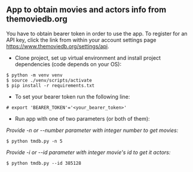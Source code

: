 ## App to obtain movies and actors info from themoviedb.org

You have to obtain bearer token in order to use the app. To register for an API
key, click the link from within your account settings page
https://www.themoviedb.org/settings/api.

- Clone project, set up virtual environment and install project dependencies 
  (code depends on your OS):
```
$ python -m venv venv
$ source ./venv/scripts/activate
$ pip install -r requirements.txt
```

- To set your bearer token run the following line:
```
# export 'BEARER_TOKEN'='<your_bearer_token>'
```

- Run app with one of two parameters (or both of them):

*Provide -n or --number parameter with integer number to get movies:*
```
$ python tmdb.py -n 5
```

*Provide -i or --id parameter with integer movie's id to get it actors:*
```
$ python tmdb.py --id 385128
```